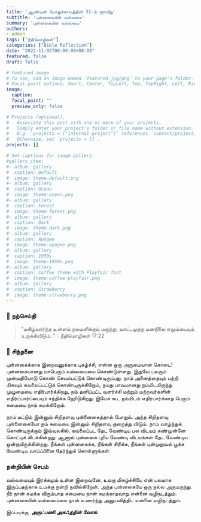 ```yaml
---
title: 'ஆண்டின் பொதுக்காலத்தின் 32-ம் ஞாயிறு'
subtitle: 'புன்னகையின் வல்லமை'
summary: 'புன்னகையின் வல்லமை'
authors:
- admin
tags: ["நீதிமொழிகள்"]
categories: ["Bible Reflection"]
date: "2022-11-05T00:00:00+08:00"
featured: false
draft: false

# Featured image
# To use, add an image named `featured.jpg/png` to your page's folder.
# Focal point options: Smart, Center, TopLeft, Top, TopRight, Left, Right, BottomLeft, Bottom, BottomRight
image:
  caption:
  focal_point: ""
  preview_only: false

# Projects (optional).
#   Associate this post with one or more of your projects.
#   Simply enter your project's folder or file name without extension.
#   E.g. `projects = ["internal-project"]` references `content/project/deep-learning/index.md`.
#   Otherwise, set `projects = []`.
projects: []

# Set captions for image gallery.
#gallery_item:
#- album: gallery
#  caption: Default
#  image: theme-default.png
#- album: gallery
#  caption: Ocean
#  image: theme-ocean.png
#- album: gallery
#  caption: Forest
#  image: theme-forest.png
#- album: gallery
#  caption: Dark
#  image: theme-dark.png
#- album: gallery
#  caption: Apogee
#  image: theme-apogee.png
#- album: gallery
#  caption: 1950s
#  image: theme-1950s.png
#- album: gallery
#  caption: Coffee theme with Playfair font
#  image: theme-coffee-playfair.png
#- album: gallery
#  caption: Strawberry
#  image: theme-strawberry.png
---
```


### :love_letter: நற்செய்தி
> “மகிழ்வார்ந்த உள்ளம் நலமளிக்கும் மருந்து; வாட்டமுற்ற மனநிலை எலும்பையும் உருக்கிவிடும்..” - நீதிமொழிகள் 17:22

### :speech_balloon: சிந்தனை
புன்னகைக்காக இறைவனுக்காக புகழ்ச்சி, என்ன ஒரு அருமையான கொடை! புன்னகையானது மாபெரும் வல்லமையை கொண்டுள்ளது. இதுவே பலரும் முன்மதியோடு கொண் செயல்பட்டுக் கொண்டிருப்பது. நாம் அனைத்தையும் பற்றி மிகவும் கவலைப்பட்டுக் கொண்டிருக்கிறோம், நமது பாவமானது நம்மிடமிருந்து முழுமையை எதிர்பார்க்கிறது, நம் தனிப்பட்ட வளர்ச்சி மற்றும் மற்றவர்களின் எதிர்ப்பார்ப்பையும் சந்திக்க நேரிடுகிறது. இயேசு கூட நம்மிடம் எதிர்பார்க்காத பெரும் சுமையை நாம் சுமக்கிறோம். 

நாம் மட்டும் இன்னும் சிறிதளவு புன்னைகைத்தால் போதும். அந்த சிறிதளவு புன்னைகையோ நம் சுமையை இன்னும் சிறிதளவு குறைத்து விடும். நாம் வாழ்ந்துக் கொண்டிருக்கும் இவ்வுலகில், கவலைப்பட தேட வேண்டிய பல விடயம் கண்முன்னே கொட்டிக் கிடக்கின்றது. ஆனால் புன்னகை புரிய வேண்டி விடயங்கள் தேட வேண்டிய ஒன்றாயிருக்கின்றது. நீங்கள் புன்னகைக்க, நீங்கள் சிரிக்க, நீங்கள் புன்முறுவல் பூக்க வேண்டிய வாய்ப்பினை தேர்ந்துக் கொள்ளுங்கள். 

### நன்றியின் செபம்
வல்லமையும் இரக்கமும் உள்ள இறைவனே, உமகு மிகழ்ச்சியே என் பலமாக இருப்பதற்காக உமக்கு நன்றி நவில்கிறேன். அந்த புன்னகையே ஒரு நல்ல அருமருந்து. நீர் நான் சுமக்க விரும்பாத சுமையை நான் சுமக்காதவாறு என்னை வழிநடத்தும். புன்னகையின் வல்லமையை நான் உணர்ந்து அனுபவித்திட என்னை வழிநடத்தும்.

இப்படிக்கு,
___அருட்பணி.அகஃத்தின் வோங்___
